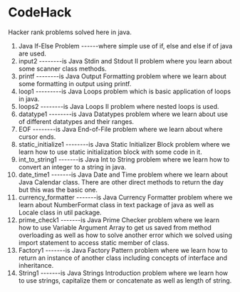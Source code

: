 # CodeHack
Hacker rank problems solved here in java.


1) Java If-Else Problem ------where simple use of if, else and else if of java are used.
2) input2 --------is Java Stdin and Stdout II problem where you learn about some scanner class methods. 
3) printf --------is Java Output Formatting problem where we learn about some formatting in output using printf.
4) loop1 ---------is Java Loops problem which is basic application of loops in java.
5) loops2 --------is Java Loops II problem where nested loops is used.
6) datatype1 --------is Java Datatypes problem where we learn about use of different datatypes and their ranges.
7) EOF --------is Java End-of-File problem where we learn about where cursor ends.
8) static_initialize1 --------is Java Static Initializer Block problem where we learn how to use static initialization block with some code in it. 
9) int_to_string1 -------is Java Int to String problem where we learn how to convert an integer to a string in java.
10) date_time1 -------is Java Date and Time problem where we learn about Java Calendar class. There are other direct methods to return the day but this was the basic one.
11) currency_formatter -------is Java Currency Formatter problem where we learn about NumberFormat class in text package of java as well as Locale class in util package.
12) prime_check1 -------is Java Prime Checker problem where we learn how to use Variable Argument Array to get us saved from method overloading as well as how to solve another error which we solved using import statement to access static member of class.
13) Factory1 -------is Java Factory Pattern problem where we learn how to return an instance of another class including concepts of interface and inheritance.
14) String1 -------is Java Strings Introduction problem where we learn how to use strings, capitalize them or concatenate as well as length of string.
